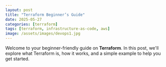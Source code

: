 ```yaml
---
layout: post
title: "Terraform Beginner’s Guide"
date: 2025-05-27
categories: [terraform]
tags: [terraform, infrastructure-as-code, aws]
image: /assets/images/devops1.jpg
---
```


Welcome to your beginner-friendly guide on **Terraform**. In this post, we'll explore what Terraform is, how it works, and a simple example to help you get started.
